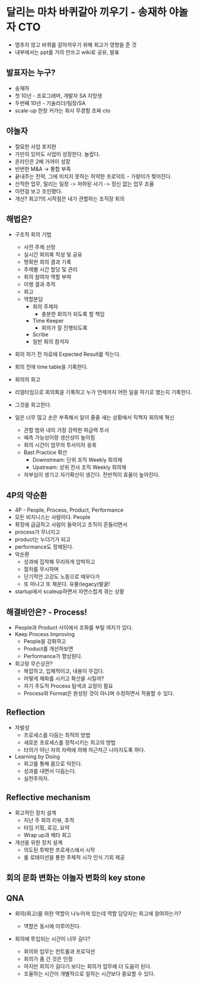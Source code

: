 # 달리는 마차 바퀴갈아 끼우기 - 송재하 야놀자 CTO
* 멈추지 않고 바퀴를 갈아끼우기 위해 회고가 영향을 준 것
* 내부에서는 ppt를 거의 안쓰고 wiki로 공유, 발표

## 발표자는 누구?
* 송재하
* 첫 10년 - 프로그래머, 개발자 SA 지망생
* 두번째 10년 - 기술리더/팀장/SA
* scale-up 한창 커가는 회사 무경험 초짜 cto

## 야놀자
* 절묘한 사업 포지현
* 가만히 있어도 사업이 성장한다. 놀랍다.
* 온라인은 2배 가까이 성장
* 빈번한 M&A -> 통합 부족
* 끝내주는 전략, 그에 미치지 못하는 허약한 프로덕트 - 가량이가 찢어진다.
* 산적한 업무, 밀리는 일정 -> 저하된 사기 -> 정신 없는 업무 조율
* 이런걸 보고 조인했다.
* 개선? 회고?의 시작점은 내가 관할하는 조직장 회의

## 해법은?
* 구조적 회의 기법
    * 사전 주제 선정
    * 실시간 회의록 작성 및 공유
    * 명확한 회의 결과 기록
    * 주제별 시간 할당 및 관리
    * 회의 참여자 역할 부여
    * 이행 결과 추적
    * 회고
    * 역할분담
        * 회의 주제자
            * 충분한 회의가 되도록 할 책임
        * Time Keeper
            * 회의가 잘 진행되도록
        * Scribe
        * 일반 회의 참석자
* 회의 하기 전 자료에 Expected Result를 적는다.
* 회의 전에 time table을 기록한다.
* 회의의 회고
* 리얼타임으로 회의록을 기록하고 누가 언제까지 어떤 일을 하기로 했는지 기록한다.
* 그것을 회고한다.

* 일은 너무 많고 손은 부족해서 일이 줄줄 새는 상황에서 직책자 회의체 혁신
    * 관할 범위 내의 가장 강력한 파급력 투사
    * 예측 가능성이랑 생산성이 높아짐
    * 회의 시간이 업무의 투사이자 응축
    * Bast Practice 확산
        * Downstream: 단위 조직 Weekly 회의체
        * Upstream: 상위 전사 조직 Weekly 회의체
    * 자부심이 생기고 자기확신이 생긴다. 전반적이 효율이 높아진다.

## 4P의 약순환
* 4P - People, Process, Product, Performance
* 모든 비지니스는 사람이다. People
* 확장에 급급하고 사람이 들락이고 조직이 흔들리면서
* process가 무너지고
* product는 누더기가 되고
* performance도 정체된다.
* 악순환
    * 성과에 집착해 무리하게 압박하고
    * 절차를 무시하며
    * 단기적인 고강도 노동으로 때우다가
    * 또 떠나고 또 채운다. 유물(legacy)발굴!
* startup에서 scaleup하면서 자연스럽게 겪는 상황

## 해결바안은? - Process!
* People과 Product 사이에서 조화를 부릴 여지가 있다.
* Keep Process Improving
    * People을 강화하고
    * Product를 개선하보면
    * Performance가 향상된다.
* 회고랑 무슨상관?
    * 복잡하고, 입체적이고, 내용이 무겁다.
    * 어떻게 체화를 시키고 확산을 시킬까?
    * 자기 주도적 Process 탐색과 교정이 필요
    * Process와 Format은 완성된 것이 아니며 수정하면서 적용할 수 있다.

## Reflection
* 자발성
    * 프로세스를 다듬는 최적의 방법 
    * 새로운 프로세스를 정착시키는 최고의 방법
    * 타의가 아닌 자의 자력에 의해 차근차근 나아지도록 하다.
* Learning by Doing
    * 회고를 통해 몸으로 익힌다.
    * 성과를 내면서 다듬는다.
    * 실천주의자.

## Reflective mechanism
* 회고적인 장치 설계
    * 지난 주 회의 리뷰, 추척
    * 타임 키핑, 로깅, 요약
    * Wrap up과 메타 회고
* 개선을 위한 장치 설계
    * 의도된 투박한 프로세스에서 시작
    * 롤 로테이션을 통한 주체적 시각 인식 기회 제공

## 회의 문화 변화는 야놀자 변화의 key stone

## QNA
* 회의(회고)를 위한 역할이 나누어져 있는데 역할 담당자는 회고에 참여하는가?
    * 역할은 동시에 이루어진다.

* 회의에 투입되는 시간이 너무 길다?
    * 회의와 업무는 컨트롤과 프로덕션
    * 회의가 좀 긴 것은 인정
    * 하지만 회의가 길다기 보다는 회의가 업무에 더 도움이 된다.
    * 조율하는 시간이 개별적으로 일하는 시간보다 중요할 수 있다.
